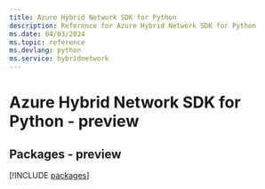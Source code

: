 ```yaml
---
title: Azure Hybrid Network SDK for Python
description: Reference for Azure Hybrid Network SDK for Python
ms.date: 04/03/2024
ms.topic: reference
ms.devlang: python
ms.service: hybridnetwork
---
```

# Azure Hybrid Network SDK for Python - preview
## Packages - preview
[!INCLUDE [packages](hybrid-network-index.md)]